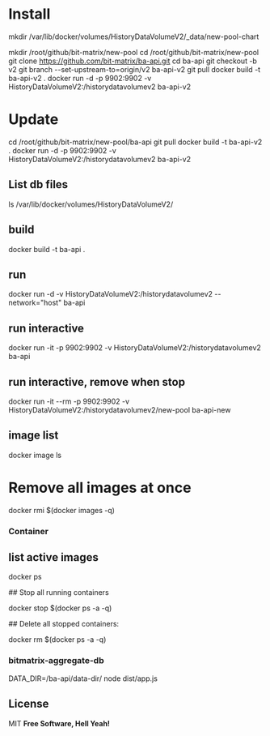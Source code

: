 # Install

mkdir /var/lib/docker/volumes/HistoryDataVolumeV2/\_data/new-pool-chart

mkdir /root/github/bit-matrix/new-pool
cd /root/github/bit-matrix/new-pool
git clone https://github.com/bit-matrix/ba-api.git
cd ba-api
git checkout -b v2
git branch --set-upstream-to=origin/v2 ba-api-v2
git pull
docker build -t ba-api-v2 .
docker run -d -p 9902:9902 -v HistoryDataVolumeV2:/historydatavolumev2 ba-api-v2

# Update

cd /root/github/bit-matrix/new-pool/ba-api
git pull
docker build -t ba-api-v2 .
docker run -d -p 9902:9902 -v HistoryDataVolumeV2:/historydatavolumev2 ba-api-v2

## List db files

ls /var/lib/docker/volumes/HistoryDataVolumeV2/

## build

docker build -t ba-api .

## run

docker run -d -v HistoryDataVolumeV2:/historydatavolumev2 --network="host" ba-api

## run interactive

docker run -it -p 9902:9902 -v HistoryDataVolumeV2:/historydatavolumev2 ba-api

## run interactive, remove when stop

docker run -it --rm -p 9902:9902 -v HistoryDataVolumeV2:/historydatavolumev2/new-pool ba-api-new

## image list

docker image ls

# Remove all images at once

docker rmi $(docker images -q)

### Container

## list active images

docker ps

## Stop all running containers

docker stop $(docker ps -a -q)

## Delete all stopped containers:

docker rm $(docker ps -a -q)

### bitmatrix-aggregate-db

DATA_DIR=/ba-api/data-dir/ node dist/app.js

## License

MIT
**Free Software, Hell Yeah!**
